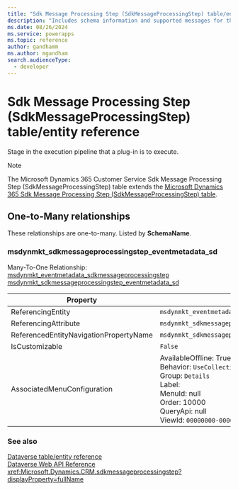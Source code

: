 ```yaml
---
title: "Sdk Message Processing Step (SdkMessageProcessingStep) table/entity reference (Microsoft Dynamics 365 Customer Service)"
description: "Includes schema information and supported messages for the Sdk Message Processing Step (SdkMessageProcessingStep) table/entity with Microsoft Dynamics 365 Customer Service."
ms.date: 08/26/2024
ms.service: powerapps
ms.topic: reference
author: gandhamm
ms.author: mgandham
search.audienceType: 
  - developer
---
```


# Sdk Message Processing Step (SdkMessageProcessingStep) table/entity reference

Stage in the execution pipeline that a plug-in is to execute.

> [!NOTE]
> The Microsoft Dynamics 365 Customer Service Sdk Message Processing Step (SdkMessageProcessingStep) table extends the [Microsoft Dynamics 365 Sdk Message Processing Step (SdkMessageProcessingStep) table](/dynamics365/developer/entities/sdkmessageprocessingstep).




## One-to-Many relationships

These relationships are one-to-many. Listed by **SchemaName**.

### <a name="BKMK_msdynmkt_sdkmessageprocessingstep_eventmetadata_sd"></a> msdynmkt_sdkmessageprocessingstep_eventmetadata_sd

Many-To-One Relationship: [msdynmkt_eventmetadata_sdkmessageprocessingstep msdynmkt_sdkmessageprocessingstep_eventmetadata_sd](msdynmkt_eventmetadata_sdkmessageprocessingstep.md#BKMK_msdynmkt_sdkmessageprocessingstep_eventmetadata_sd)

|Property|Value|
|---|---|
|ReferencingEntity|`msdynmkt_eventmetadata_sdkmessageprocessingstep`|
|ReferencingAttribute|`msdynmkt_sdkmessageprocessingstepid`|
|ReferencedEntityNavigationPropertyName|`msdynmkt_sdkmessageprocessingstep_eventmetadata_sd`|
|IsCustomizable|`False`|
|AssociatedMenuConfiguration|AvailableOffline: True<br />Behavior: `UseCollectionName`<br />Group: `Details`<br />Label: <br />MenuId: null<br />Order: 10000<br />QueryApi: null<br />ViewId: `00000000-0000-0000-0000-000000000000`|



### See also

[Dataverse table/entity reference](../about-entity-reference.md)  
[Dataverse Web API Reference](/power-apps/developer/data-platform/webapi/reference/about)   
<xref:Microsoft.Dynamics.CRM.sdkmessageprocessingstep?displayProperty=fullName>
